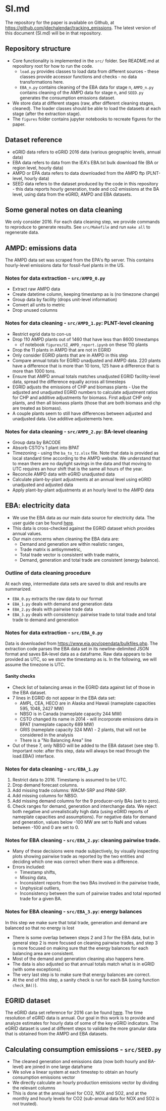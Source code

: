 # SI.md
The repository for the paper is available on Github, at https://github.com/jdechalendar/tracking_emissions. The latest version of this document (SI.md) will be in that repository.
## Repository structure
* Core functionality is implemented in the `src/` folder. See README.md at repository root for how to run the code.
   * `load.py` provides classes to load data from different sources - these classes provide accessor functions and checks - no data transformations here.
   * `EBA_n.py` contains cleaning of the EBA data for stage n, `AMPD_n.py` contains cleaning of the AMPD data for stage n, and `SEED.py` generates the consumption emissions dataset.
* We store data at different stages (raw, after different cleaning stages, cleaned). The loader classes should be able to load the datasets at each stage (after the extraction stage).
* The `figures` folder contains jupyter notebooks to recreate figures for the paper.

## Dataset reference
* eGRID data refers to eGRID 2016 data (various geographic levels, annual data)
* EBA data refers to data from the IEA's EBA.txt bulk download file (BA or region level, hourly data)
* AMPD or EPA data refers to data downloaded from the AMPD ftp (PLNT-level, hourly data)
* SEED data refers to the dataset produced by the code in this repository - this data reports hourly generation, trade and co2 emissions at the BA level, using data from the eGRID, AMPD and EBA datasets.

## Some general notes on data cleaning
We only consider 2016. For each data cleaning step, we provide commands to reproduce to generate results. See `src/Makefile` and run `make all` to regenerate data.

## AMPD: emissions data
The AMPD data set was scraped from the EPA's ftp server. This contains hourly-level emissions data for fossil-fuel plants in the US.

### Notes for data extraction - `src/AMPD_0.py`
* Extract raw AMPD data
* Create datetime column, keeping timestamp as is (no timezone change)
* Group data by facility (drops unit-level information)
* Convert all units to metric
* Drop unused columns

### Notes for data cleaning - `src/AMPD_1.py`: PLNT-level cleaning
* Restrict egrid data to con-us
* Drop 110 AMPD plants out of 1460 that have less than 8600 timestamps
    * cf notebook `figures/SI_AMPD_report.ipynb` on these 110 plants
* Drop the 11 plants in AMPD that are not in EGRID
* Only consider EGRID plants that are in AMPD in this step
* Compare annual totals for EGRID unadjusted and AMPD data. 220 plants have a difference that is more than 10 tons, 125 have a difference that is more than 1000 tons.
* Ensure that AMPD annual totals matches unadjusted EGRID facility-level data, spread the difference equally across all timesteps
* EGRID adjusts the emissions of CHP and biomass plants - Use the adjusted and unadjusted EGRID numbers to calculate adjustment ratios for CHP and additive adjustments for biomass. First adjust CHP only plants, and then all biomass plants (those that are both biomass and chp are treated as biomass).
* A couple plants seem to still have differences between adjusted and unadjusted data. Use additive adjustements here.

### Notes for data cleaning - `src/AMPD_2.py`: BA-level cleaning
* Group data by BACODE
* Absorb CSTO's 1 plant into BPAT
* Timezoning - using the `ba_to_tz.xlsx` file. Note that data is provided as local standard time according to the AMPD website. We understand that to mean there are no daylight savings in the data and that moving to UTC requires an hour shift that is the same all hours of the year.
* Reconcile AMPD data with eGRID unadjusted data
* Calculate plant-by-plant adjustments at an annual level using eGRID unadjusted and adjusted data
* Apply plant-by-plant adjustments at an hourly level to the AMPD data


## EBA: electricity data
* We use the EBA data as our main data source for electricity data. The user guide can be found [here](https://www.eia.gov/realtime_grid/docs/userguide-knownissues.pdf).
* This data is cross-checked against the EGRID dataset which provides annual values.
* Our main concerns when cleaning the EBA data are:
    * Demand and generation are within realistic ranges,
    * Trade matrix is antisymmetric,
    * Total trade vector is consistent with trade matrix,
    * Demand, generation and total trade are consistent (energy balance).

### Outline of data cleaning procedure
At each step, intermediate data sets are saved to disk and results are summarized.
* `EBA_0.py` extracts the raw data to our format
* `EBA_1.py` deals with demand and generation data
* `EBA_2.py` deals with pairwise trade data
* `EBA_3.py` deals with consistency: pairwise trade to total trade and total trade to demand and generation

### Notes for data extraction - `src/EBA_0.py`
Data is downloaded from <https://www.eia.gov/opendata/bulkfiles.php>. The extraction code parses the EBA data set in its newline-delimited JSON format and saves BA-level data as a dataframe. Raw data appears to be provided as UTC, so we store the timestamp as is. In the following, we will assume the timezone is UTC.

#### Sanity checks
* Check list of balancing areas in the EGRID data against list of those in the EBA dataset.
* 7 lines in EGRID do not appear in the EBA data set:
  * AMPL, CEA, HECO are in Alaska and Hawaii (nameplate capacities 595, 1048, 2427 MW)
  * NBSO is in Canada (nameplate capacity 244 MW)
  * CSTO changed its name in 2014 - will incorporate emissions data in BPAT (nameplate capacity 689 MW)
  * GRIS (nameplate capacity 324 MW) - 2 plants, that will not be considered in the analysis
  * There is a "No Balancing Area" line
* Out of these 7, only NBSO will be added to the EBA dataset (see step 1).
Important note: after this step, data will always be read through the load.EBA() interface.

### Notes for data cleaning - `src/EBA_1.py`
1. Restrict data to 2016. Timestamp is assumed to be UTC.
2. Drop demand forecast columns.
3. Add missing trade columns: WACM-SRP and PNM-SRP.
4. Add missing columns for NBSO.
5. Add missing demand columns for the 9 producer-only BAs (set to zero).
6. Check ranges for demand, generation and interchange data. We reject both negative and unrealistically high data (using eGRID reports of nameplate capacities and assumptions). For negative data for demand and generation, values below -100 MW are set to NaN and values between -100 and 0 are set to 0.

### Notes for EBA cleaning - `src/EBA_2.py`: cleaning pairwise trade.
* Many of these decisions were made subjectively, by visually inspecting plots showing pairwise trade as reported by the two entities and deciding which one was correct when there was a difference.
* Errors included:
  * Timestamp shifts,
  * Missing data,
  * Inconsistent reports from the two BAs involved in the pairwise trade,
  * Unphysical outliers,
  * Inconsistency between the sum of pairwise trades and total reported trade for a given BA.

### Notes for EBA cleaning - `src/EBA_3.py`: energy balances
In this step we make sure  that total trade, generation and demand are balanced so that no energy is lost
* There is some overlap between steps 2 and 3 for the EBA data, but in general step 2 is more focused on cleaning pairwise trades, and step 3 is more focused on making sure that the energy balances for each balancing area are consistent.
* Most of the demand and generation cleaning also happens here.
* The data is also adjusted so that annual totals match what is in eGRID (with some exceptions).
* The very last step is to make sure that energy balances are correct.
* At the end of this step, a sanity check is run for each BA (using function `check_BA()`).

## EGRID dataset
The eGRID data set reference for 2016 can be found [here](https://www.epa.gov/sites/production/files/2018-02/documents/egrid2016_technicalsupportdocument_0.pdf). The time resolution of eGRID data is annual. Our goal in this work is to provide and analyze estimates for hourly data of some of the key eGRID indicators. The eGRID dataset is used at different steps to validate the more granular data that is obtained from the AMPD and EBA datasets.

## Calculating consumption emissions - `src/SEED.py`
* The cleaned generation and emissions data (now both hourly and BA-level) are joined in one large dataframe
* We solve a linear system at each timestep to obtain an hourly consumption emissions vector
* We directly calculate an hourly production emissions vector by dividing the relevant columns
* This is done at the annual level for CO2, NOX and SO2, and at the monthly and hourly levels for CO2 (sub-annual data for NOX and SO2 is not trusted).
